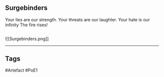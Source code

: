 ## Surgebinders
Your lies are our strength.
Your threats are our laughter.
Your hate is our infinity
The fire rises!
##
![[Surgebinders.png]]

---
## Tags
#Artefact
#PoE1